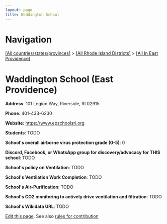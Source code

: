 ```yaml
---
layout: page
title: Waddington School
---
```

# Navigation

[[All countries/states/provinces]](../../..) > [[All Rhode Island Districts]](../..) > [[All In East Providence]](..)

# Waddington School (East Providence)

**Address**: 101 Legion Way, Riverside, RI 02915

**Phone**: 401-433-6230

**Website**: <https://www.epschoolsri.org>

**Students**: TODO

**School's overall airborne virus protection grade (0-5)**: 0

**Discord, Facebook, or WhatsApp group for discovery/advocacy for THIS school**: TODO

**School's policy on Ventilation**: TODO

**School's Ventilation Work Completion**: TODO

**School's Air-Purification**: TODO

**School's CO2 monitoring to actively drive ventilation and filtration**: TODO

**School's Wikidata URL**: TODO


[Edit this page](https://github.com/ventilate-schools/RI/edit/main/./East_Providence/Waddington_School.md). See also [rules for contribution](../../../contribution-rules/)